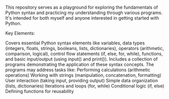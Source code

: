 This repository serves as a playground for exploring the fundamentals of Python syntax and practicing my understanding through various programs. It's intended for both myself and anyone interested in getting started with Python.

Key Elements:

Covers essential Python syntax elements like variables, data types (integers, floats, strings, booleans, lists, dictionaries), operators (arithmetic, comparison, logical), control flow statements (if, else, for, while), functions, and basic input/output (using input() and print()).
Includes a collection of programs demonstrating the application of these syntax concepts. The programs may address tasks like:
Performing calculations (arithmetic operations)
Working with strings (manipulation, concatenation, formatting)
User interaction (taking input, providing output)
Simple data organization (lists, dictionaries)
Iterations and loops (for, while)
Conditional logic (if, else)
Defining functions for reusability
